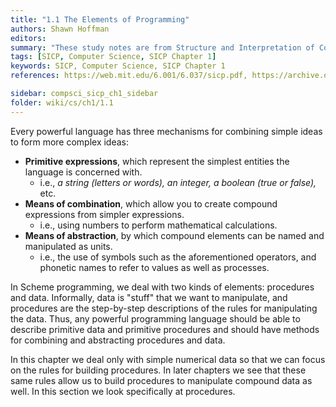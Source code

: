 ```yaml
---
title: "1.1 The Elements of Programming"
authors: Shawn Hoffman
editors: 
summary: "These study notes are from Structure and Interpretation of Computer Programs - 2nd Edition (MIT Electrical Engineering and Computer Science) by Abelson, H. and Sussman, G."
tags: [SICP, Computer Science, SICP Chapter 1]
keywords: SICP, Computer Science, SICP Chapter 1
references: https://web.mit.edu/6.001/6.037/sicp.pdf, https://archive.org/details/ucberkeley_webcast_l28HAzKy0N8, https://youtube.com/playlist?list=PLu-l3j4eka05K_tXNEVaOGy1Vb-oO0Y2s

sidebar: compsci_sicp_ch1_sidebar
folder: wiki/cs/ch1/1.1
---
```


Every powerful language has three mechanisms for combining simple ideas to form more complex ideas:

- **Primitive expressions**, which represent the simplest entities the language is concerned with.
  - i.e., *a string (letters or words), an integer, a boolean (true or false),* etc.
- **Means of combination**, which allow you to create compound expressions from simpler expressions.
  - i.e., using numbers to perform mathematical calculations.
- **Means of abstraction**, by which compound elements can be named and manipulated as units.
  - i.e., the use of symbols such as the aforementioned operators, and phonetic names to refer to values as well as processes.

In Scheme programming, we deal with two kinds of elements: procedures and data. Informally, data is "stuff" that we want to manipulate, and procedures are the step-by-step descriptions of the rules for manipulating the data. Thus, any powerful programming language should be able to describe primitive data and primitive procedures and should have methods for combining and abstracting procedures and data.

In this chapter we deal only with simple numerical data so that we can focus on the rules for building procedures. In later chapters we see that these same rules allow us to build procedures to manipulate compound data as well. In this section we look specifically at procedures.
